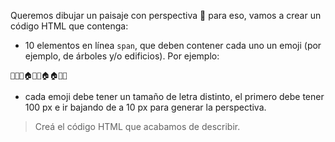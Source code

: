 Queremos dibujar un paisaje con perspectiva :eyes: para eso, vamos a crear un código HTML que contenga:

- 10 elementos en línea `span`, que deben contener cada uno un emoji  (por ejemplo, de árboles y/o edificios). Por ejemplo: 
```
🌲🌳🌳🏠🏢🏦🏠🏠🌲🌳
```
- cada emoji debe tener un tamaño de letra distinto, el primero debe tener 100 px e ir bajando de a 10 px para generar la perspectiva.

> Creá el código HTML que acabamos de describir.
